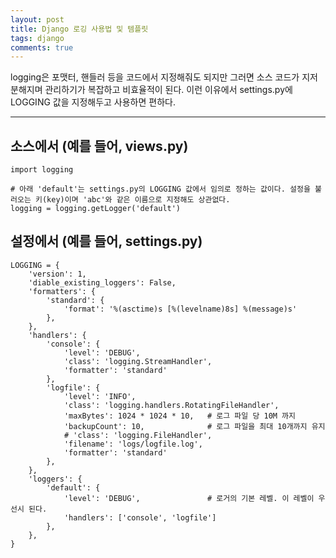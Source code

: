```yaml
---
layout: post
title: Django 로깅 사용법 및 템플릿
tags: django
comments: true
---
```


logging은 포맷터, 핸들러 등을 코드에서 지정해줘도 되지만 그러면 소스 코드가 지저분해지며 관리하기가 복잡하고 비효율적이 된다. 이런 이유에서 settings.py에 LOGGING 값을 지정해두고 사용하면 편하다. 
    
---

## 소스에서 (예를 들어, views.py)
~~~
import logging

# 아래 'default'는 settings.py의 LOGGING 값에서 임의로 정하는 값이다. 설정을 불러오는 키(key)이며 'abc'와 같은 이름으로 지정해도 상관없다. 
logging = logging.getLogger('default')
~~~
  
## 설정에서 (예를 들어, settings.py)
~~~
LOGGING = {
    'version': 1,
    'diable_existing_loggers': False,
    'formatters': {
        'standard': {
            'format': '%(asctime)s [%(levelname)8s] %(message)s'
        },
    },
    'handlers': {
        'console': {
            'level': 'DEBUG',
            'class': 'logging.StreamHandler',
            'formatter': 'standard'
        },
        'logfile': {
            'level': 'INFO',
            'class': 'logging.handlers.RotatingFileHandler',
            'maxBytes': 1024 * 1024 * 10,   # 로그 파일 당 10M 까지
            'backupCount': 10,              # 로그 파일을 최대 10개까지 유지
            # 'class': 'logging.FileHandler',
            'filename': 'logs/logfile.log',
            'formatter': 'standard'
        },
    },
    'loggers': {
        'default': {
            'level': 'DEBUG',               # 로거의 기본 레벨. 이 레벨이 우선시 된다.
            'handlers': ['console', 'logfile']
        },
    },
}
~~~